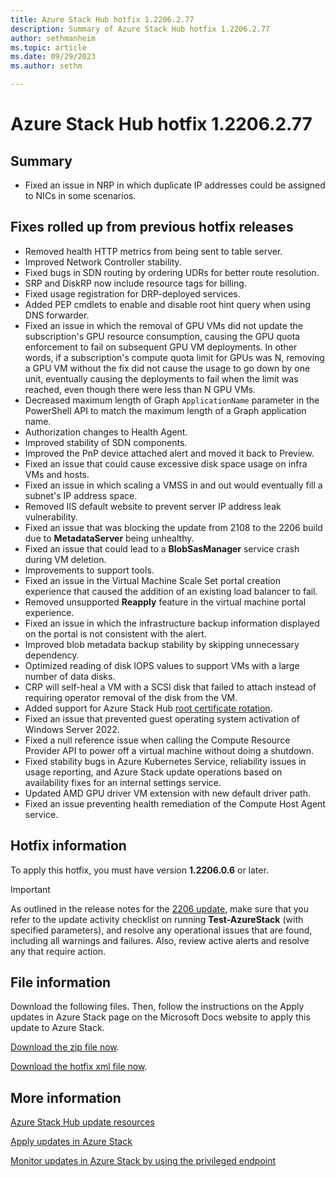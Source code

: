 ```yaml
---
title: Azure Stack Hub hotfix 1.2206.2.77
description: Summary of Azure Stack Hub hotfix 1.2206.2.77
author: sethmanheim
ms.topic: article
ms.date: 09/29/2023
ms.author: sethm

---
```


# Azure Stack Hub hotfix 1.2206.2.77

## Summary

- Fixed an issue in NRP in which duplicate IP addresses could be assigned to NICs in some scenarios.

## Fixes rolled up from previous hotfix releases

- Removed health HTTP metrics from being sent to table server.
- Improved Network Controller stability.
- Fixed bugs in SDN routing by ordering UDRs for better route resolution.
- SRP and DiskRP now include resource tags for billing.
- Fixed usage registration for DRP-deployed services.
- Added PEP cmdlets to enable and disable root hint query when using DNS forwarder.
- Fixed an issue in which the removal of GPU VMs did not update the subscription's GPU resource consumption, causing the GPU quota enforcement to fail on subsequent GPU VM deployments. In other words, if a subscription's compute quota limit for GPUs was N, removing a GPU VM without the fix did not cause the usage to go down by one unit, eventually causing the deployments to fail when the limit was reached, even though there were less than N GPU VMs.
- Decreased maximum length of Graph `ApplicationName` parameter in the PowerShell API to match the maximum length of a Graph application name.
- Authorization changes to Health Agent.
- Improved stability of SDN components.
- Improved the PnP device attached alert and moved it back to Preview.
- Fixed an issue that could cause excessive disk space usage on infra VMs and hosts.
- Fixed an issue in which scaling a VMSS in and out would eventually fill a subnet's IP address space.
- Removed IIS default website to prevent server IP address leak vulnerability.
- Fixed an issue that was blocking the update from 2108 to the 2206 build due to **MetadataServer** being unhealthy.
- Fixed an issue that could lead to a **BlobSasManager** service crash during VM deletion.
- Improvements to support tools.
- Fixed an issue in the Virtual Machine Scale Set portal creation experience that caused the addition of an existing load balancer to fail.
- Removed unsupported **Reapply** feature in the virtual machine portal experience.
- Fixed an issue in which the infrastructure backup information displayed on the portal is not consistent with the alert.
- Improved blob metadata backup stability by skipping unnecessary dependency.
- Optimized reading of disk IOPS values to support VMs with a large number of data disks.
- CRP will self-heal a VM with a SCSI disk that failed to attach instead of requiring operator removal of the disk from the VM.
- Added support for Azure Stack Hub [root certificate rotation](azure-stack-rotate-secrets.md#rotate-internal-secrets).
- Fixed an issue that prevented guest operating system activation of Windows Server 2022.
- Fixed a null reference issue when calling the Compute Resource Provider API to power off a virtual machine without doing a shutdown.
- Fixed stability bugs in Azure Kubernetes Service, reliability issues in usage reporting, and Azure Stack update operations based on availability fixes for an internal settings service.
- Updated AMD GPU driver VM extension with new default driver path.
- Fixed an issue preventing health remediation of the Compute Host Agent service.

## Hotfix information

To apply this hotfix, you must have version **1.2206.0.6** or later.

> [!IMPORTANT]
> As outlined in the release notes for the [2206 update](release-notes.md?view=azs-2206&preserve-view=true), make sure that you refer to the update activity checklist on running **Test-AzureStack** (with specified parameters), and resolve any operational issues that are found, including all warnings and failures. Also, review active alerts and resolve any that require action.

## File information

Download the following files. Then, follow the instructions on the Apply updates in Azure Stack page on the Microsoft Docs website to apply this update to Azure Stack.

[Download the zip file now](https://azurestackhub.azureedge.net/PR/download/MAS_ProdHotfix_1.2206.2.77/HotFix/AzS_Update_1.2206.2.77.zip).

[Download the hotfix xml file now](https://azurestackhub.azureedge.net/PR/download/MAS_ProdHotfix_1.2206.2.77/HotFix/metadata.xml).

## More information

[Azure Stack Hub update resources](azure-stack-updates.md)

[Apply updates in Azure Stack](azure-stack-apply-updates.md)

[Monitor updates in Azure Stack by using the privileged endpoint](azure-stack-monitor-update.md)
